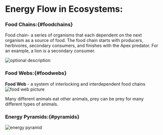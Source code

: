 # Energy Flow in Ecosystems:

### Food Chains:{#foodchains}
Food chain- a series of organisms that each dependent on the next organism as a source of food. The food chain starts with producers, herbivores, secondary consumers, and finishes with the Apex predator. For an example, a lion is a secondary consumer. 

![optional description](http://4.bp.blogspot.com/-TnVVyEVeqnw/Vk3JmyPGjoI/AAAAAAAAAZw/WU0k-wE2H3E/s1600/food+chain+2.png "Food Chain")

### Food Webs:{#foodwebs}
**Food Web** - a system of interlocking and interdependent food chains
![food web picture](https://teachengineeringprod.blob.core.windows.net/content/cub_/activities/cub_bio/cub_bio_lesson03_activity1_header_image_new.png)

Many different animals eat other animals, prey can be prey for many different types of animals. 

### Energy Pyramids:{#pyramids} 
![energy pyramid](http://image.wikifoundry.com/image/3/zvWMiEVUtRVJLVjmidZSyw96134/GW543H382 "energy pyramid")